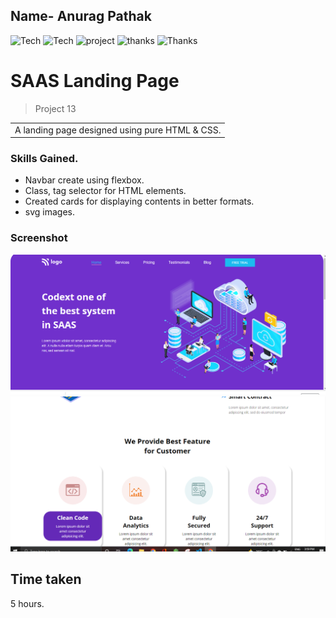 ## Name- Anurag Pathak

![Tech](https://img.shields.io/badge/tech-HTML-blue)
![Tech](https://img.shields.io/badge/tech-CSS-orange)
![project](https://img.shields.io/badge/project-SAAS--page-orange)
![thanks](https://img.shields.io/badge/Thanks-Inueronai-yellowgreen)
![Thanks](https://img.shields.io/badge/Thanks-Hiteshchoudhary-yellowgreen)

# SAAS Landing Page

> Project 13

<table>
<tr>
<td>
  A landing page designed using pure HTML & CSS.
</td>
</tr>
</table>

### Skills Gained.

- Navbar create using flexbox.
- Class, tag selector for HTML elements.
- Created cards for displaying contents in better formats.
- svg images.

### Screenshot

![saas](./screenshot/saas1.PNG)
![saas](./screenshot/saas3.PNG)

## Time taken
5 hours.
